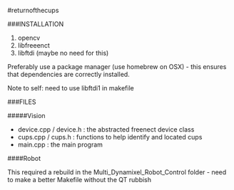 #returnofthecups

###INSTALLATION

1. opencv
2. libfreeenct
3. libftdi (maybe no need for this)

<p>Preferably use a package manager (use homebrew on OSX) - this ensures that dependencies
are correctly installed.</p>

<p>Note to self: need to use libftdi1 in makefile</p>

###FILES

#####Vision
* device.cpp / device.h : the abstracted freenect device class
* cups.cpp / cups.h : functions to help identify and located cups
* main.cpp : the main program

####Robot
<p>This required a rebuild in the Multi_Dynamixel_Robot_Control folder - need to make a better Makefile without the QT rubbish</p>
